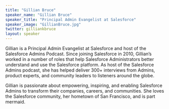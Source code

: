 ```yaml
---
title: "Gillian Bruce"
speaker_name: "Gillian Bruce"
speaker_title: "Principal Admin Evangelist at Salesforce"
speaker_image: "GillianBruce.jpg"
twitter: gilliankbruce
layout: speaker
---
```

Gillian is a Principal Admin Evangelist at Salesforce and host of the Salesforce Admins Podcast. Since joining Salesforce in 2010, Gillian’s worked in a number of roles that help Salesforce Administrators better understand and use the Salesforce platform. As host of the Salesforce Admins podcast, she has helped deliver 300+ interviews from Admins, product experts, and community leaders to listeners around the globe. 

Gillian is passionate about empowering, inspiring, and enabling Salesforce Admins to transform their companies, careers, and communities. She loves the Salesforce community, her hometown of San Francisco, and is part mermaid.